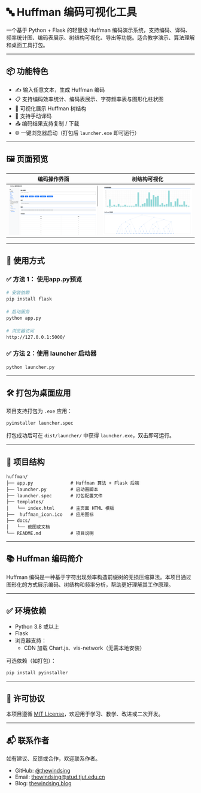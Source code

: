 # 🔤 Huffman 编码可视化工具

一个基于 Python + Flask 的轻量级 Huffman 编码演示系统，支持编码、译码、频率统计图、编码表展示、树结构可视化、导出等功能。适合教学演示、算法理解和桌面工具打包。

---

## 📦 功能特色

- ✍️ 输入任意文本，生成 Huffman 编码
- 📋 支持编码效率统计、编码表展示、字符频率表与图形化柱状图
- 🌳 可视化展示 Huffman 树结构
- 🔁 支持手动译码
- 📤 编码结果支持复制 / 下载
- 🌐 一键浏览器启动（打包后 `launcher.exe` 即可运行）

---

## 🖼️ 页面预览

| 编码操作界面                            | 树结构可视化                          |
| --------------------------------------- | ------------------------------------- |
| ![编码界面截图](docs/1749113045952.png) | ![树结构截图](docs/1749113133588.png) |

---

## 🧩 使用方式

### ✅ 方法 1： 使用app.py预览

```bash
# 安装依赖
pip install flask

# 启动服务
python app.py

# 浏览器访问
http://127.0.0.1:5000/
```

### ✅ 方法 2：使用 launcher 启动器

```bash
python launcher.py
```

---

## 🛠️ 打包为桌面应用

项目支持打包为 `.exe` 应用：

```bash
pyinstaller launcher.spec 
```

打包成功后可在 `dist/launcher/` 中获得 `launcher.exe`，双击即可运行。

---

## 📁 项目结构

```
huffman/
├── app.py              # Huffman 算法 + Flask 后端
├── launcher.py         # 启动器脚本
├── launcher.spec       # 打包配置文件
├── templates/
│   └── index.html      # 主页面 HTML 模板
├──  huffman_icon.ico   # 应用图标
├── docs/
│   └── 截图或文档
└── README.md           # 项目说明
```

---

## 📚 Huffman 编码简介

Huffman 编码是一种基于字符出现频率构造前缀树的无损压缩算法。本项目通过图形化的方式展示编码、树结构和频率分析，帮助更好理解其工作原理。

---

## ✅ 环境依赖

- Python 3.8 或以上
- Flask
- 浏览器支持：
  - CDN 加载 Chart.js、vis-network（无需本地安装）

可选依赖（如打包）：

```bash
pip install pyinstaller
```

---

## 🤝 许可协议

本项目遵循 [MIT License](LICENSE)，欢迎用于学习、教学、改进或二次开发。

---

## 📬 联系作者

如有建议、反馈或合作，欢迎联系作者。

- GitHub: [@thewindsing](https://github.com/thewindsing)
- Email: thewindsing@stud.tjut.edu.cn
- Blog: [thewindsing.blog](https://thewindsing.blog)